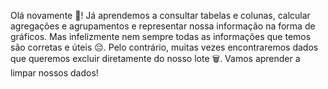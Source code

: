 Olá novamente 👋! Já aprendemos a consultar tabelas e colunas, calcular agregações e agrupamentos e representar nossa informação na forma de gráficos. Mas infelizmente nem sempre todas as informações que temos são corretas e úteis 😔. Pelo contrário, muitas vezes encontraremos dados que queremos excluir diretamente do nosso lote 🗑️. Vamos aprender a limpar nossos dados!